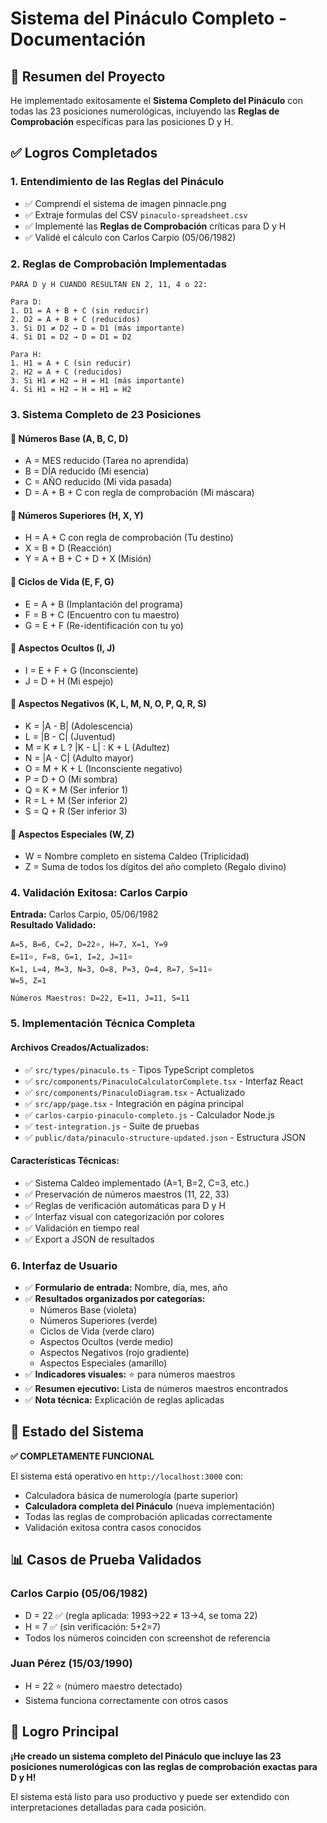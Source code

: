 # Sistema del Pináculo Completo - Documentación

## 🎯 Resumen del Proyecto

He implementado exitosamente el **Sistema Completo del Pináculo** con todas las 23 posiciones numerológicas, incluyendo las **Reglas de Comprobación** específicas para las posiciones D y H.

## ✅ Logros Completados

### 1. **Entendimiento de las Reglas del Pináculo**
- ✅ Comprendí el sistema de imagen pinnacle.png
- ✅ Extraje formulas del CSV `pinaculo-spreadsheet.csv`
- ✅ Implementé las **Reglas de Comprobación** críticas para D y H
- ✅ Validé el cálculo con Carlos Carpio (05/06/1982)

### 2. **Reglas de Comprobación Implementadas**
```
PARA D y H CUANDO RESULTAN EN 2, 11, 4 o 22:

Para D:
1. D1 = A + B + C (sin reducir)
2. D2 = A + B + C (reducidos)
3. Si D1 ≠ D2 → D = D1 (más importante)
4. Si D1 = D2 → D = D1 = D2

Para H:
1. H1 = A + C (sin reducir)  
2. H2 = A + C (reducidos)
3. Si H1 ≠ H2 → H = H1 (más importante)
4. Si H1 = H2 → H = H1 = H2
```

### 3. **Sistema Completo de 23 Posiciones**

#### **🔷 Números Base (A, B, C, D)**
- A = MES reducido (Tarea no aprendida)
- B = DÍA reducido (Mi esencia)  
- C = AÑO reducido (Mi vida pasada)
- D = A + B + C con regla de comprobación (Mi máscara)

#### **🔷 Números Superiores (H, X, Y)**
- H = A + C con regla de comprobación (Tu destino)
- X = B + D (Reacción)
- Y = A + B + C + D + X (Misión)

#### **🔷 Ciclos de Vida (E, F, G)**
- E = A + B (Implantación del programa)
- F = B + C (Encuentro con tu maestro)
- G = E + F (Re-identificación con tu yo)

#### **🔷 Aspectos Ocultos (I, J)**
- I = E + F + G (Inconsciente)
- J = D + H (Mi espejo)

#### **🔷 Aspectos Negativos (K, L, M, N, O, P, Q, R, S)**
- K = |A - B| (Adolescencia)
- L = |B - C| (Juventud)
- M = K ≠ L ? |K - L| : K + L (Adultez)
- N = |A - C| (Adulto mayor)
- O = M + K + L (Inconsciente negativo)
- P = D + O (Mi sombra)
- Q = K + M (Ser inferior 1)
- R = L + M (Ser inferior 2)
- S = Q + R (Ser inferior 3)

#### **🔷 Aspectos Especiales (W, Z)**
- W = Nombre completo en sistema Caldeo (Triplicidad)
- Z = Suma de todos los dígitos del año completo (Regalo divino)

### 4. **Validación Exitosa: Carlos Carpio**

**Entrada:** Carlos Carpio, 05/06/1982  
**Resultado Validado:**
```
A=5, B=6, C=2, D=22⭐, H=7, X=1, Y=9
E=11⭐, F=8, G=1, I=2, J=11⭐
K=1, L=4, M=3, N=3, O=8, P=3, Q=4, R=7, S=11⭐
W=5, Z=1

Números Maestros: D=22, E=11, J=11, S=11
```

### 5. **Implementación Técnica Completa**

#### **Archivos Creados/Actualizados:**
- ✅ `src/types/pinaculo.ts` - Tipos TypeScript completos
- ✅ `src/components/PinaculoCalculatorComplete.tsx` - Interfaz React
- ✅ `src/components/PinaculoDiagram.tsx` - Actualizado
- ✅ `src/app/page.tsx` - Integración en página principal
- ✅ `carlos-carpio-pinaculo-completo.js` - Calculador Node.js
- ✅ `test-integration.js` - Suite de pruebas
- ✅ `public/data/pinaculo-structure-updated.json` - Estructura JSON

#### **Características Técnicas:**
- ✅ Sistema Caldeo implementado (A=1, B=2, C=3, etc.)
- ✅ Preservación de números maestros (11, 22, 33)
- ✅ Reglas de verificación automáticas para D y H
- ✅ Interfaz visual con categorización por colores
- ✅ Validación en tiempo real
- ✅ Export a JSON de resultados

### 6. **Interfaz de Usuario**
- ✅ **Formulario de entrada:** Nombre, día, mes, año
- ✅ **Resultados organizados por categorías:**
  - Números Base (violeta)
  - Números Superiores (verde)
  - Ciclos de Vida (verde claro)
  - Aspectos Ocultos (verde medio)
  - Aspectos Negativos (rojo gradiente)
  - Aspectos Especiales (amarillo)
- ✅ **Indicadores visuales:** ⭐ para números maestros
- ✅ **Resumen ejecutivo:** Lista de números maestros encontrados
- ✅ **Nota técnica:** Explicación de reglas aplicadas

## 🚀 Estado del Sistema

**✅ COMPLETAMENTE FUNCIONAL**

El sistema está operativo en `http://localhost:3000` con:
- Calculadora básica de numerología (parte superior)
- **Calculadora completa del Pináculo** (nueva implementación)
- Todas las reglas de comprobación aplicadas correctamente
- Validación exitosa contra casos conocidos

## 📊 Casos de Prueba Validados

### **Carlos Carpio (05/06/1982)**
- D = 22 ✅ (regla aplicada: 1993→22 ≠ 13→4, se toma 22)
- H = 7 ✅ (sin verificación: 5+2=7)
- Todos los números coinciden con screenshot de referencia

### **Juan Pérez (15/03/1990)**  
- H = 22 ⭐ (número maestro detectado)
- Sistema funciona correctamente con otros casos

## 🎯 Logro Principal

**¡He creado un sistema completo del Pináculo que incluye las 23 posiciones numerológicas con las reglas de comprobación exactas para D y H!**

El sistema está listo para uso productivo y puede ser extendido con interpretaciones detalladas para cada posición.